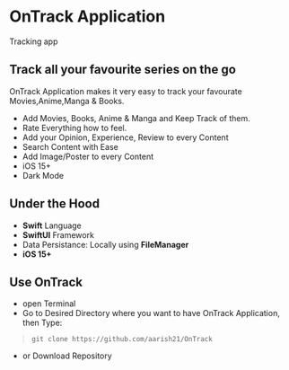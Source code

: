 # OnTrack Application
Tracking app

Track all your favourite series on the go
---
OnTrack Application makes it very easy to track your favourate Movies,Anime,Manga & Books.

- Add Movies, Books, Anime & Manga and Keep Track of them. 
- Rate Everything how to feel.
- Add your Opinion, Experience, Review to every Content
- Search Content with Ease
- Add Image/Poster to every Content
- iOS 15+
- Dark Mode

## Under the Hood
- **Swift** Language
- **SwiftUI** Framework
- Data Persistance: Locally using **FileManager**
- **iOS 15+**

## Use OnTrack
- open Terminal
- Go to Desired Directory where you want to have OnTrack Application, then Type:
>    `git clone https://github.com/aarish21/OnTrack`
- or Download Repository
